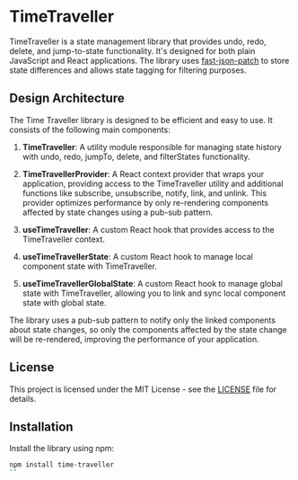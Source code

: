 
# TimeTraveller

TimeTraveller is a state management library that provides undo, redo, delete, and jump-to-state functionality. It's designed for both plain JavaScript and React applications. The library uses [fast-json-patch](https://www.npmjs.com/package/fast-json-patch) to store state differences and allows state tagging for filtering purposes.

## Design Architecture

The Time Traveller library is designed to be efficient and easy to use. It consists of the following main components:

1. **TimeTraveller**: A utility module responsible for managing state history with undo, redo, jumpTo, delete, and filterStates functionality.

2. **TimeTravellerProvider**: A React context provider that wraps your application, providing access to the TimeTraveller utility and additional functions like subscribe, unsubscribe, notify, link, and unlink. This provider optimizes performance by only re-rendering components affected by state changes using a pub-sub pattern.

3. **useTimeTraveller**: A custom React hook that provides access to the TimeTraveller context.

4. **useTimeTravellerState**: A custom React hook to manage local component state with TimeTraveller.

5. **useTimeTravellerGlobalState**: A custom React hook to manage global state with TimeTraveller, allowing you to link and sync local component state with global state.

The library uses a pub-sub pattern to notify only the linked components about state changes, so only the components affected by the state change will be re-rendered, improving the performance of your application.


## License

This project is licensed under the MIT License - see the [LICENSE](LICENSE) file for details.


## Installation

Install the library using npm:

```bash
npm install time-traveller
``


